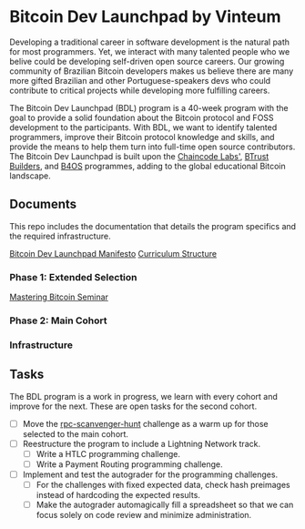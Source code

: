 # Bitcoin Dev Launchpad by Vinteum

Developing a traditional career in software development is the natural path for
most programmers. Yet, we interact with many talented people who we belive could
be developing self-driven open source careers. Our growing community of
Brazilian Bitcoin developers makes us believe there are many more gifted
Brazilian and other Portuguese-speakers devs who could contribute to
critical projects while developing more fulfilling careers.

The Bitcoin Dev Launchpad (BDL) program is a 40-week program with the goal to
provide a solid foundation about the Bitcoin protocol and FOSS development to
the participants. With BDL, we want to identify talented programmers, improve
their Bitcoin protocol knowledge and skills, and provide the means to help them
turn into full-time open source contributors. The Bitcoin Dev Launchpad is built
upon the [Chaincode Labs'](https://learning.chaincode.com), [BTrust
Builders](https://www.btrust.tech/builders), and
[B4OS](https://www.libreriadesatoshi.com/b4os) programmes, adding to the global
educational Bitcoin landscape.

## Documents

This repo includes the documentation that details the program specifics and the
required infrastructure.

[Bitcoin Dev Launchpad Manifesto](bdl-manifesto.md)
[Curriculum Structure](curriculum-structure.md)

### Phase 1: Extended Selection
[Mastering Bitcoin Seminar](https://github.com/vinteum-bdl/mastering-bitcoin-seminar)

### Phase 2: Main Cohort

### Infrastructure

## Tasks

The BDL program is a work in progress, we learn with every cohort and improve
for the next. These are open tasks for the second cohort.

- [ ] Move the
      [rpc-scanvenger-hunt](https://github.com/vinteumorg/task-rpc-scavenger-hunt)
      challenge as a warm up for those selected to the main cohort.
- [ ] Reestructure the program to include a Lightning Network track.
  - [ ] Write a HTLC programming challenge.
  - [ ] Write a Payment Routing programming challenge.
- [ ] Implement and test the autograder for the programming challenges. 
  - [ ] For the challenges with fixed expected data, check hash preimages
        instead of hardcoding the expected results.
  - [ ] Make the autograder automagically fill a spreadsheet so that we can
        focus solely on code review and minimize administration.
